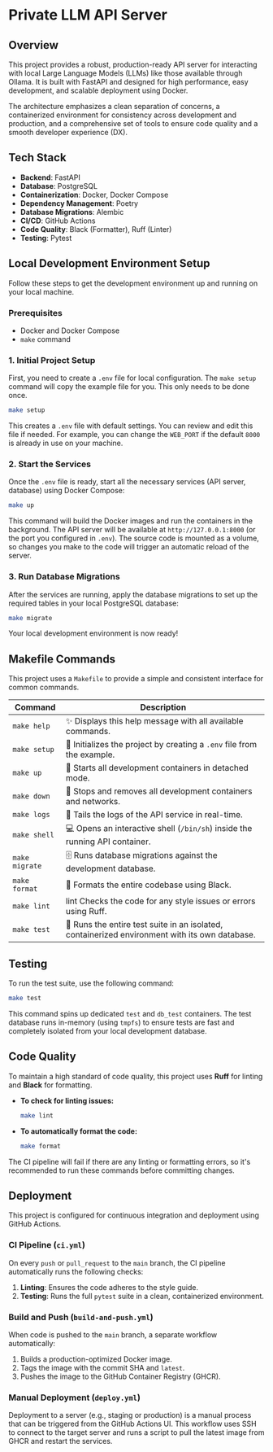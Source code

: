 # Private LLM API Server

## Overview

This project provides a robust, production-ready API server for interacting with local Large Language Models (LLMs) like those available through Ollama. It is built with FastAPI and designed for high performance, easy development, and scalable deployment using Docker.

The architecture emphasizes a clean separation of concerns, a containerized environment for consistency across development and production, and a comprehensive set of tools to ensure code quality and a smooth developer experience (DX).

## Tech Stack

- **Backend**: FastAPI
- **Database**: PostgreSQL
- **Containerization**: Docker, Docker Compose
- **Dependency Management**: Poetry
- **Database Migrations**: Alembic
- **CI/CD**: GitHub Actions
- **Code Quality**: Black (Formatter), Ruff (Linter)
- **Testing**: Pytest

## Local Development Environment Setup

Follow these steps to get the development environment up and running on your local machine.

### Prerequisites

- Docker and Docker Compose
- `make` command

### 1. Initial Project Setup

First, you need to create a `.env` file for local configuration. The `make setup` command will copy the example file for you. This only needs to be done once.

```sh
make setup
```

This creates a `.env` file with default settings. You can review and edit this file if needed. For example, you can change the `WEB_PORT` if the default `8000` is already in use on your machine.

### 2. Start the Services

Once the `.env` file is ready, start all the necessary services (API server, database) using Docker Compose:

```sh
make up
```

This command will build the Docker images and run the containers in the background. The API server will be available at `http://127.0.0.1:8000` (or the port you configured in `.env`). The source code is mounted as a volume, so changes you make to the code will trigger an automatic reload of the server.

### 3. Run Database Migrations

After the services are running, apply the database migrations to set up the required tables in your local PostgreSQL database:

```sh
make migrate
```

Your local development environment is now ready!

## Makefile Commands

This project uses a `Makefile` to provide a simple and consistent interface for common commands.

| Command         | Description                                                                                              |
| --------------- | -------------------------------------------------------------------------------------------------------- |
| `make help`     | ✨ Displays this help message with all available commands.                                                |
| `make setup`    | 🚀 Initializes the project by creating a `.env` file from the example.                                   |
| `make up`       | 🐳 Starts all development containers in detached mode.                                                    |
| `make down`     | 🛑 Stops and removes all development containers and networks.                                            |
| `make logs`     | 📜 Tails the logs of the API service in real-time.                                                        |
| `make shell`    | 💻 Opens an interactive shell (`/bin/sh`) inside the running API container.                                |
| `make migrate`  | 🗄️ Runs database migrations against the development database.                                             |
| `make format`   | 🎨 Formats the entire codebase using Black.                                                              |
| `make lint`     |  lint Checks the code for any style issues or errors using Ruff.                                          |
| `make test`     | 🧪 Runs the entire test suite in an isolated, containerized environment with its own database.             |


## Testing

To run the test suite, use the following command:

```sh
make test
```

This command spins up dedicated `test` and `db_test` containers. The test database runs in-memory (using `tmpfs`) to ensure tests are fast and completely isolated from your local development database.

## Code Quality

To maintain a high standard of code quality, this project uses **Ruff** for linting and **Black** for formatting.

- **To check for linting issues:**
  ```sh
  make lint
  ```
- **To automatically format the code:**
  ```sh
  make format
  ```

The CI pipeline will fail if there are any linting or formatting errors, so it's recommended to run these commands before committing changes.

## Deployment

This project is configured for continuous integration and deployment using GitHub Actions.

### CI Pipeline (`ci.yml`)

On every `push` or `pull_request` to the `main` branch, the CI pipeline automatically runs the following checks:
1.  **Linting**: Ensures the code adheres to the style guide.
2.  **Testing**: Runs the full `pytest` suite in a clean, containerized environment.

### Build and Push (`build-and-push.yml`)

When code is pushed to the `main` branch, a separate workflow automatically:
1.  Builds a production-optimized Docker image.
2.  Tags the image with the commit SHA and `latest`.
3.  Pushes the image to the GitHub Container Registry (GHCR).

### Manual Deployment (`deploy.yml`)

Deployment to a server (e.g., staging or production) is a manual process that can be triggered from the GitHub Actions UI. This workflow uses SSH to connect to the target server and runs a script to pull the latest image from GHCR and restart the services.
